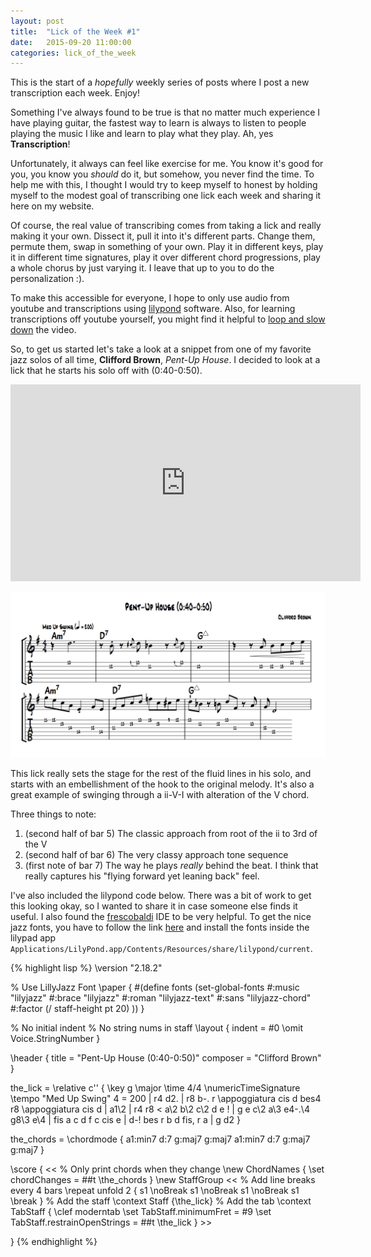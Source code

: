 ```yaml
---
layout: post
title:  "Lick of the Week #1"
date:   2015-09-20 11:00:00
categories: lick_of_the_week
---
```


<div class="message">
This is the start of a <em>hopefully</em> weekly series of posts where I post a new transcription each week. Enjoy!
</div>

Something I've always found to be true is that no matter much experience I have playing guitar, the fastest way to learn is always to listen to people playing the music I like and learn to play what they play. Ah, yes **Transcription**! 

Unfortunately, it always can feel like exercise for me. You know it's good for you, you know you *should* do it, but somehow, you never find the time. To help me with this, I thought I would try to keep myself to honest by holding myself to the modest goal of transcribing one lick each week and sharing it here on my website.

Of course, the real value of transcribing comes from taking a lick and really making it your own. Dissect it, pull it into it's different parts. Change them, permute them, swap in something of your own. Play it in different keys, play it in different time signatures, play it over different chord progressions, play a whole chorus by just varying it. I leave that up to you to do the personalization :).

To make this accessible for everyone, I hope to only use audio from youtube and transcriptions using [lilypond](http://www.lilypond.org/) software. Also, for learning transcriptions off youtube yourself, you might find it helpful to [loop and slow down](http://www.youtubeslow.com/) the video.

So, to get us started let's take a look at a snippet from one of my favorite jazz solos of all time, **Clifford Brown**, *Pent-Up House*.  I decided to look at a lick that he starts his solo off with (0:40-0:50).

<iframe width="560" 
height="315" 
src="https://www.youtube.com/embed/BIorQrB8BpY?start=40&end=50" 
frameborder="0" 
allowfullscreen>
</iframe>

![LOTW-1](/assets/lotw/lotw-1.png)

This lick really sets the stage for the rest of the fluid lines in his solo, and starts with an embellishment of the hook to the original melody. It's also a great example of swinging through a ii-V-I with alteration of the V chord.

Three things to note:

1. (second half of bar 5) The classic approach from root of the ii to 3rd of the V
2. (second half of bar 6) The very classy approach tone sequence 
3. (first note of bar 7) The way he plays *really* behind the beat. I think that really captures his "flying forward yet leaning back" feel.

I've also included the lilypond code below. There was a bit of work to get this looking okay, so I wanted to share it in case someone else finds it useful. I also found the [frescobaldi](http://www.frescobaldi.org/) IDE to be very helpful. To get the nice jazz fonts, you have to follow the link [here](https://fonts.openlilylib.org/docs.html#how-to-use) and install the fonts inside the lilypad app `Applications/LilyPond.app/Contents/Resources/share/lilypond/current`. 

{% highlight lisp %}
\version "2.18.2"

% Use LillyJazz Font
\paper {
  #(define fonts
    (set-global-fonts
      #:music "lilyjazz"
      #:brace "lilyjazz"
      #:roman "lilyjazz-text"
      #:sans "lilyjazz-chord"
      #:factor (/ staff-height pt 20)
  ))
}

% No initial indent 
% No string nums in staff
\layout {
  indent = #0
  \omit Voice.StringNumber
}

\header {
  title = "Pent-Up House (0:40-0:50)"
  composer = "Clifford Brown"
}

the_lick = \relative c'' {
 \key g \major
 \time 4/4
 \numericTimeSignature
 \tempo "Med Up Swing" 4 = 200
 | r4 d2.
 | r8  b-. r \appoggiatura cis d bes4 r8 \appoggiatura cis d
 | a1\2
 | r4 r8 \< a\2 b\2 c\2 d e \!
 | g e c\2 a\3 e4-.\4 g8\3 e\4 
 | fis a c d  f c cis e
 | d-! bes r b d fis, r a
 | g d2
}

the_chords = \chordmode {
    a1:min7 d:7 g:maj7 g:maj7
    a1:min7 d:7 g:maj7 g:maj7
}

\score {
  <<
  % Only print chords when they change
  \new ChordNames {
    \set chordChanges = ##t
    \the_chords
    }
  \new StaffGroup 
    <<
      % Add line breaks every 4 bars
      \repeat unfold 2 {
        s1 \noBreak s1 \noBreak
        s1 \noBreak s1 \break
      }
      % Add the staff
      \context Staff {\the_lick}
      % Add the tab
      \context TabStaff {
        \clef moderntab
        \set TabStaff.minimumFret = #9
        \set TabStaff.restrainOpenStrings = ##t
        \the_lick
        }
    >>
  >>
}
{% endhighlight %}